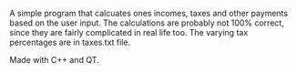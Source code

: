A simple program that calcuates ones incomes, taxes and other payments based on the user input.
The calculations are probably not 100% correct, since they are fairly complicated in real life too.
The varying tax percentages are in taxes.txt file.

Made with C++ and QT.
